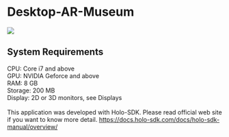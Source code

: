 # Desktop-AR-Museum

[![](https://img.youtube.com/vi/EhGiaOX3hNY/0.jpg)](https://www.youtube.com/watch?v=EhGiaOX3hNY)

## System Requirements
CPU:	Core i7 and above<br>
GPU:	NVIDIA Geforce and above<br>
RAM:	8 GB<br>
Storage:	200 MB<br>
Display:	2D or 3D monitors, see Displays
<br><br>
This application was developed with Holo-SDK.
Please read official web site if you want to know more detail.
https://docs.holo-sdk.com/docs/holo-sdk-manual/overview/
